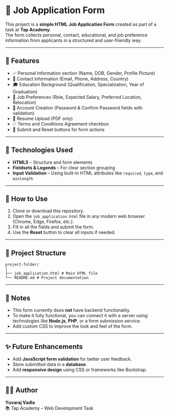 # 📝 Job Application Form

This project is a **simple HTML Job Application Form** created as part of a task at **Tap Academy**.  
The form collects personal, contact, educational, and job preference information from applicants in a structured and user-friendly way.

---

## 📌 Features

- ✅ Personal Information section (Name, DOB, Gender, Profile Picture)  
- 📧 Contact Information (Email, Phone, Address, Country)  
- 🎓 Education Background (Qualification, Specialization, Year of Graduation)  
- 💼 Job Preferences (Role, Expected Salary, Preferred Location, Relocation)  
- 🔐 Account Creation (Password & Confirm Password fields with validation)  
- 📄 Resume Upload (PDF only)  
- ✅ Terms and Conditions Agreement checkbox  
- 🧾 Submit and Reset buttons for form actions  

---

## 🧠 Technologies Used

- **HTML5** – Structure and form elements  
- **Fieldsets & Legends** – For clear section grouping  
- **Input Validation** – Using built-in HTML attributes like `required`, `type`, and `minlength`

---

## 🚀 How to Use

1. Clone or download this repository.  
2. Open the `job_application.html` file in any modern web browser (Chrome, Edge, Firefox, etc.).  
3. Fill in all the fields and submit the form.  
4. Use the **Reset** button to clear all inputs if needed.

---

## 📂 Project Structure
```
project-folder/
│
├── job_application.html # Main HTML file
└── README.md # Project documentation

```

---

## 📝 Notes

- This form currently does **not** have backend functionality.  
- To make it fully functional, you can connect it with a server using technologies like **Node.js**, **PHP**, or a form submission service.  
- Add custom CSS to improve the look and feel of the form.

---

## ✨ Future Enhancements

- Add **JavaScript form validation** for better user feedback.  
- Store submitted data in a **database**.  
- Add **responsive design** using CSS or frameworks like Bootstrap.

---

## 👨‍💻 Author

**Yuvaraj Vadla**  
📚 Tap Academy – Web Development Task  





